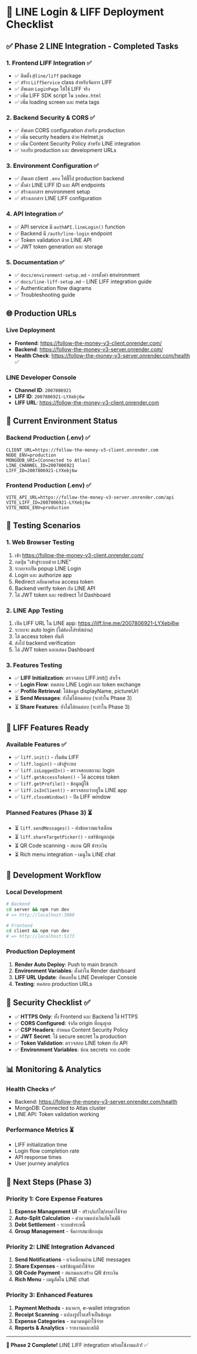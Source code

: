 # 🚀 LINE Login & LIFF Deployment Checklist

## ✅ Phase 2 LINE Integration - Completed Tasks

### 1. Frontend LIFF Integration ✅
- ✅ ติดตั้ง `@line/liff` package
- ✅ สร้าง `LiffService` class สำหรับจัดการ LIFF
- ✅ อัพเดท `LoginPage` ให้ใช้ LIFF จริง
- ✅ เพิ่ม LIFF SDK script ใน `index.html`
- ✅ เพิ่ม loading screen และ meta tags

### 2. Backend Security & CORS ✅
- ✅ อัพเดท CORS configuration สำหรับ production
- ✅ เพิ่ม security headers ด้วย Helmet.js
- ✅ เพิ่ม Content Security Policy สำหรับ LINE integration
- ✅ รองรับ production และ development URLs

### 3. Environment Configuration ✅
- ✅ อัพเดท client `.env` ให้ชี้ไป production backend
- ✅ ตั้งค่า LINE LIFF ID และ API endpoints
- ✅ สร้างเอกสาร environment setup
- ✅ สร้างเอกสาร LINE LIFF configuration

### 4. API Integration ✅
- ✅ API service มี `authAPI.lineLogin()` function
- ✅ Backend มี `/auth/line-login` endpoint
- ✅ Token validation ด้วย LINE API
- ✅ JWT token generation และ storage

### 5. Documentation ✅
- ✅ `docs/environment-setup.md` - การตั้งค่า environment
- ✅ `docs/line-liff-setup.md` - LINE LIFF integration guide
- ✅ Authentication flow diagrams
- ✅ Troubleshooting guide

## 🌐 Production URLs

### Live Deployment
- **Frontend**: https://follow-the-money-v3-client.onrender.com/
- **Backend**: https://follow-the-money-v3-server.onrender.com/
- **Health Check**: https://follow-the-money-v3-server.onrender.com/health ✅

### LINE Developer Console
- **Channel ID**: `2007806921`
- **LIFF ID**: `2007806921-LYXebj6w`
- **LIFF URL**: https://follow-the-money-v3-client.onrender.com

## 🔧 Current Environment Status

### Backend Production (.env) ✅
```
CLIENT_URL=https://follow-the-money-v3-client.onrender.com
NODE_ENV=production
MONGODB_URI=[Connected to Atlas]
LINE_CHANNEL_ID=2007806921
LIFF_ID=2007806921-LYXebj6w
```

### Frontend Production (.env) ✅
```
VITE_API_URL=https://follow-the-money-v3-server.onrender.com/api
VITE_LIFF_ID=2007806921-LYXebj6w
VITE_NODE_ENV=production
```

## 🧪 Testing Scenarios

### 1. Web Browser Testing
1. เข้า https://follow-the-money-v3-client.onrender.com/
2. กดปุ่ม "เข้าสู่ระบบด้วย LINE"
3. ระบบจะเปิด popup LINE Login
4. Login และ authorize app
5. Redirect กลับมาพร้อม access token
6. Backend verify token กับ LINE API
7. ได้ JWT token และ redirect ไป Dashboard

### 2. LINE App Testing
1. เปิด LIFF URL ใน LINE app: https://liff.line.me/2007806921-LYXebj6w
2. ระบบจะ auto login (ไม่ต้องใส่รหัสผ่าน)
3. ได้ access token ทันที
4. ส่งไป backend verification
5. ได้ JWT token และแสดง Dashboard

### 3. Features Testing
- ✅ **LIFF Initialization**: ตรวจสอบ LIFF.init() สำเร็จ
- ✅ **Login Flow**: ทดสอบ LINE Login และ token exchange
- ✅ **Profile Retrieval**: ได้ข้อมูล displayName, pictureUrl
- ⏳ **Send Messages**: ยังไม่ได้ทดสอบ (จะทำใน Phase 3)
- ⏳ **Share Features**: ยังไม่ได้ทดสอบ (จะทำใน Phase 3)

## 📱 LIFF Features Ready

### Available Features ✅
- ✅ `liff.init()` - เริ่มต้น LIFF
- ✅ `liff.login()` - เข้าสู่ระบบ
- ✅ `liff.isLoggedIn()` - ตรวจสอบสถานะ login
- ✅ `liff.getAccessToken()` - ได้ access token
- ✅ `liff.getProfile()` - ข้อมูลผู้ใช้
- ✅ `liff.isInClient()` - ตรวจสอบว่าอยู่ใน LINE app
- ✅ `liff.closeWindow()` - ปิด LIFF window

### Planned Features (Phase 3) ⏳
- ⏳ `liff.sendMessages()` - ส่งข้อความแจ้งเตือน
- ⏳ `liff.shareTargetPicker()` - แชร์ข้อมูลกลุ่ม
- ⏳ QR Code scanning - สแกน QR ชำระเงิน
- ⏳ Rich menu integration - เมนูใน LINE chat

## 🔄 Development Workflow

### Local Development
```bash
# Backend
cd server && npm run dev
# => http://localhost:3000

# Frontend
cd client && npm run dev
# => http://localhost:5173
```

### Production Deployment
1. **Render Auto Deploy**: Push to main branch
2. **Environment Variables**: ตั้งค่าใน Render dashboard
3. **LIFF URL Update**: อัพเดทใน LINE Developer Console
4. **Testing**: ทดสอบ production URLs

## 🚨 Security Checklist ✅

- ✅ **HTTPS Only**: ทั้ง Frontend และ Backend ใช้ HTTPS
- ✅ **CORS Configured**: จำกัด origin ที่อนุญาต
- ✅ **CSP Headers**: กำหนด Content Security Policy
- ✅ **JWT Secret**: ใช้ secure secret ใน production
- ✅ **Token Validation**: ตรวจสอบ LINE token กับ API
- ✅ **Environment Variables**: ซ่อน secrets จาก code

## 📊 Monitoring & Analytics

### Health Checks ✅
- Backend: https://follow-the-money-v3-server.onrender.com/health
- MongoDB: Connected to Atlas cluster
- LINE API: Token validation working

### Performance Metrics ⏳
- LIFF initialization time
- Login flow completion rate
- API response times
- User journey analytics

## 🎯 Next Steps (Phase 3)

### Priority 1: Core Expense Features
1. **Expense Management UI** - สร้าง/แก้ไข/ลบค่าใช้จ่าย
2. **Auto-Split Calculation** - คำนวณแบ่งเงินอัตโนมัติ
3. **Debt Settlement** - ระบบชำระหนี้
4. **Group Management** - จัดการสมาชิกกลุ่ม

### Priority 2: LINE Integration Advanced
1. **Send Notifications** - แจ้งเตือนผ่าน LINE messages
2. **Share Expenses** - แชร์ข้อมูลค่าใช้จ่าย
3. **QR Code Payment** - สแกนและสร้าง QR ชำระเงิน
4. **Rich Menu** - เมนูลัดใน LINE chat

### Priority 3: Enhanced Features
1. **Payment Methods** - ธนาคาร, e-wallet integration
2. **Receipt Scanning** - แปลงรูปใบเสร็จเป็นข้อมูล
3. **Expense Categories** - หมวดหมู่ค่าใช้จ่าย
4. **Reports & Analytics** - รายงานและสถิติ

---

**🎉 Phase 2 Complete!** LINE LIFF integration พร้อมใช้งานแล้ว! ✅